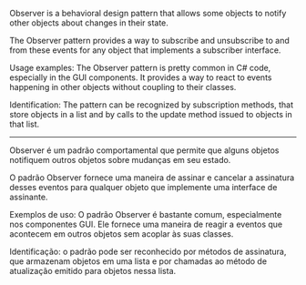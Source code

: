 Observer is a behavioral design pattern that allows some objects to notify other objects about changes in their state.

The Observer pattern provides a way to subscribe and unsubscribe to and from these events for any object that implements a subscriber interface.

Usage examples: The Observer pattern is pretty common in C# code, especially in the GUI components. It provides a way to react to events happening in other objects without coupling to their classes.

Identification: The pattern can be recognized by subscription methods, that store objects in a list and by calls to the update method issued to objects in that list.

--------------------------------------------------------------------------------------------------------------------
Observer é um padrão comportamental que permite que alguns objetos notifiquem outros objetos sobre mudanças em seu estado.

O padrão Observer fornece uma maneira de assinar e cancelar a assinatura desses eventos para qualquer objeto que implemente uma interface de assinante.

Exemplos de uso: O padrão Observer é bastante comum, especialmente nos componentes GUI. Ele fornece uma maneira de reagir a eventos que acontecem em outros objetos sem acoplar às suas classes.

Identificação: o padrão pode ser reconhecido por métodos de assinatura, que armazenam objetos em uma lista e por chamadas ao método de atualização emitido para objetos nessa lista.